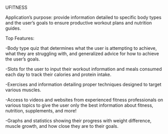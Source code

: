 UFITNESS


Application’s purpose: provide information detailed to specific body types and the user’s goals to ensure productive workout plans and nutrition guides.


Top Features: 

-Body type quiz that determines what the user is attempting to achieve, what they are struggling with, and generalized advice for how to achieve the user’s goals.

-Slots for the user to input their workout information and meals consumed each day to track their calories and protein intake.

-Exercises and information detailing proper techniques designed to target various muscles.

-Access to videos and websites from experienced fitness professionals on various topics to give the user only the best information about fitness, nutrition, supplements, and more!

-Graphs and statistics showing their progress with weight difference, muscle growth, and how close they are to their goals. 